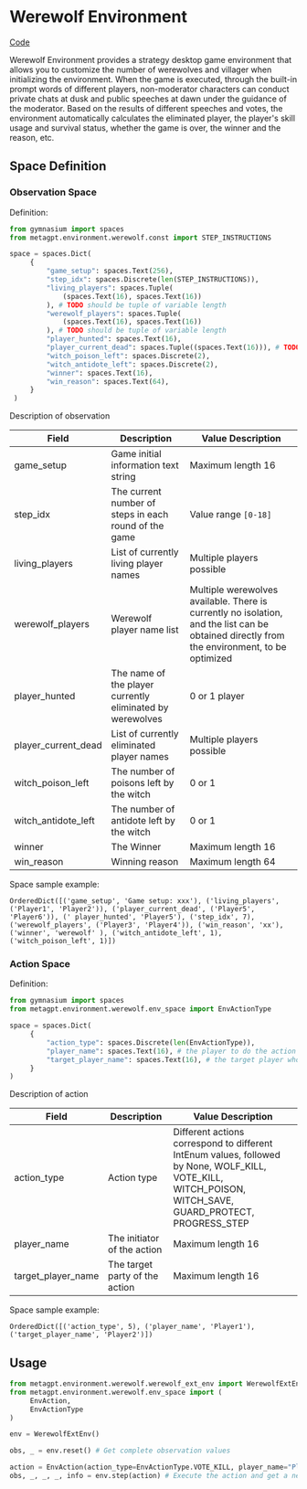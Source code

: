 # Werewolf Environment

[Code](https://github.com/geekan/MetaGPT/tree/main/metagpt/environment/werewolf)

Werewolf Environment provides a strategy desktop game environment that allows you to customize the number of werewolves and villager when initializing the environment. When the game is executed, through the built-in prompt words of different players, non-moderator characters can conduct private chats at dusk and public speeches at dawn under the guidance of the moderator. Based on the results of different speeches and votes, the environment automatically calculates the eliminated player, the player's skill usage and survival status, whether the game is over, the winner and the reason, etc.

## Space Definition

### Observation Space

Definition:

```python
from gymnasium import spaces
from metagpt.environment.werewolf.const import STEP_INSTRUCTIONS

space = spaces.Dict(
     {
         "game_setup": spaces.Text(256),
         "step_idx": spaces.Discrete(len(STEP_INSTRUCTIONS)),
         "living_players": spaces.Tuple(
             (spaces.Text(16), spaces.Text(16))
         ), # TODO should be tuple of variable length
         "werewolf_players": spaces.Tuple(
             (spaces.Text(16), spaces.Text(16))
         ), # TODO should be tuple of variable length
         "player_hunted": spaces.Text(16),
         "player_current_dead": spaces.Tuple((spaces.Text(16))), # TODO should be tuple of variable length
         "witch_poison_left": spaces.Discrete(2),
         "witch_antidote_left": spaces.Discrete(2),
         "winner": spaces.Text(16),
         "win_reason": spaces.Text(64),
     }
 )
```

Description of observation

| Field               | Description                                               | Value Description                                                                                                                           |
| ------------------- | --------------------------------------------------------- | ------------------------------------------------------------------------------------------------------------------------------------------- |
| game_setup          | Game initial information text string                      | Maximum length 16                                                                                                                           |
| step_idx            | The current number of steps in each round of the game     | Value range `[0-18]`                                                                                                                        |
| living_players      | List of currently living player names                     | Multiple players possible                                                                                                                   |
| werewolf_players    | Werewolf player name list                                 | Multiple werewolves available. There is currently no isolation, and the list can be obtained directly from the environment, to be optimized |
| player_hunted       | The name of the player currently eliminated by werewolves | 0 or 1 player                                                                                                                               |
| player_current_dead | List of currently eliminated player names                 | Multiple players possible                                                                                                                   |
| witch_poison_left   | The number of poisons left by the witch                   | 0 or 1                                                                                                                                      |
| witch_antidote_left | The number of antidote left by the witch                  | 0 or 1                                                                                                                                      |
| winner              | The Winner                                                | Maximum length 16                                                                                                                           |
| win_reason          | Winning reason                                            | Maximum length 64                                                                                                                           |

Space sample example:

```
OrderedDict([('game_setup', 'Game setup: xxx'), ('living_players', ('Player1', 'Player2')), ('player_current_dead', ('Player5', 'Player6')), (' player_hunted', 'Player5'), ('step_idx', 7), ('werewolf_players', ('Player3', 'Player4')), ('win_reason', 'xx'), ('winner', 'werewolf' ), ('witch_antidote_left', 1), ('witch_poison_left', 1)])
```

### Action Space

Definition:

```python
from gymnasium import spaces
from metagpt.environment.werewolf.env_space import EnvActionType

space = spaces.Dict(
     {
         "action_type": spaces.Discrete(len(EnvActionType)),
         "player_name": spaces.Text(16), # the player to do the action
         "target_player_name": spaces.Text(16), # the target player who take the action
     }
)
```

Description of action

| Field              | Description                    | Value Description                                                                                                                                        |
| ------------------ | ------------------------------ | -------------------------------------------------------------------------------------------------------------------------------------------------------- |
| action_type        | Action type                    | Different actions correspond to different IntEnum values, followed by None, WOLF_KILL, VOTE_KILL, WITCH_POISON, WITCH_SAVE, GUARD_PROTECT, PROGRESS_STEP |
| player_name        | The initiator of the action    | Maximum length 16                                                                                                                                        |
| target_player_name | The target party of the action | Maximum length 16                                                                                                                                        |

Space sample example:

```
OrderedDict([('action_type', 5), ('player_name', 'Player1'), ('target_player_name', 'Player2')])
```

## Usage

```python
from metagpt.environment.werewolf.werewolf_ext_env import WerewolfExtEnv
from metagpt.environment.werewolf.env_space import (
     EnvAction,
     EnvActionType
)

env = WerewolfExtEnv()

obs, _ = env.reset() # Get complete observation values

action = EnvAction(action_type=EnvActionType.VOTE_KILL, player_name="Player1", target_player_name="Player2") #Initialize a set of action values, `Player1` will kill `Player2`
obs, _, _, _, info = env.step(action) # Execute the action and get a new complete observation
```

